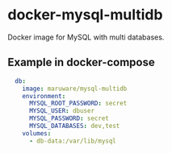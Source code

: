 # docker-mysql-multidb

Docker image for MySQL with multi databases.

## Example in docker-compose

```yml
  db:
    image: maruware/mysql-multidb
    environment:
      MYSQL_ROOT_PASSWORD: secret
      MYSQL_USER: dbuser
      MYSQL_PASSWORD: secret
      MYSQL_DATABASES: dev,test
    volumes:
      - db-data:/var/lib/mysql
```
